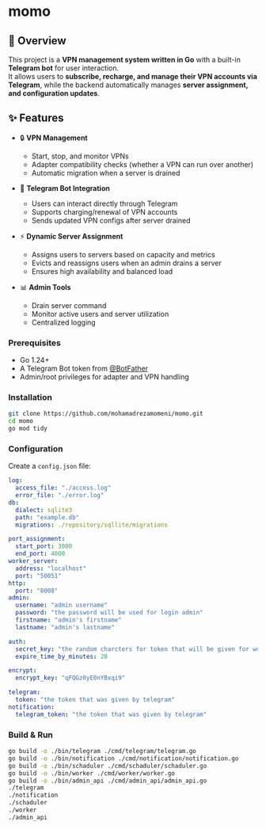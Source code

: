 # momo

## 📌 Overview

This project is a **VPN management system written in Go** with a built-in **Telegram bot** for user interaction.  
It allows users to **subscribe, recharge, and manage their VPN accounts via Telegram**, while the backend automatically manages **server assignment, and configuration updates**.

## ✨ Features

- 🔒 **VPN Management**

  - Start, stop, and monitor VPNs
  - Adapter compatibility checks (whether a VPN can run over another)
  - Automatic migration when a server is drained

- 🤖 **Telegram Bot Integration**

  - Users can interact directly through Telegram
  - Supports charging/renewal of VPN accounts
  - Sends updated VPN configs after server drained

- ⚡ **Dynamic Server Assignment**

  - Assigns users to servers based on capacity and metrics
  - Evicts and reassigns users when an admin drains a server
  - Ensures high availability and balanced load

- 📊 **Admin Tools**
  - Drain server command
  - Monitor active users and server utilization
  - Centralized logging

### Prerequisites

- Go 1.24+
- A Telegram Bot token from [@BotFather](https://t.me/BotFather)
- Admin/root privileges for adapter and VPN handling

### Installation

```bash
git clone https://github.com/mohamadrezamomeni/momo.git
cd momo
go mod tidy
```

### Configuration

Create a `config.json` file:

```yaml
log:
  access_file: "./access.log"
  error_file: "./error.log"
db:
  dialect: sqlite3
  path: "example.db"
  migrations: ./repository/sqllite/migrations

port_assignment:
  start_port: 3000
  end_port: 4000
worker_server:
  address: "localhost"
  port: "50051"
http:
  port: "8008"
admin:
  username: "admin username"
  password: "the password will be used for login admin"
  firstname: "admin's firstname"
  lastname: "admin's lastname"

auth:
  secret_key: "the random charcters for token that will be given for web app"
  expire_time_by_minutes: 20

encrypt:
  encrypt_key: "qFQGz0yE0nYBxqi9"

telegram:
  token: "the token that was given by telegram"
notification:
  telegram_token: "the token that was given by telegram"
```

### Build & Run

```bash
go build -o ./bin/telegram ./cmd/telegram/telegram.go
go build -o ./bin/notification ./cmd/notification/notification.go
go build -o ./bin/schaduler ./cmd/schaduler/schaduler.go
go build -o ./bin/worker ./cmd/worker/worker.go
go build -o ./bin/admin_api ./cmd/admin_api/admin_api.go
./telegram
./notification
./schaduler
./worker
./admin_api
```
